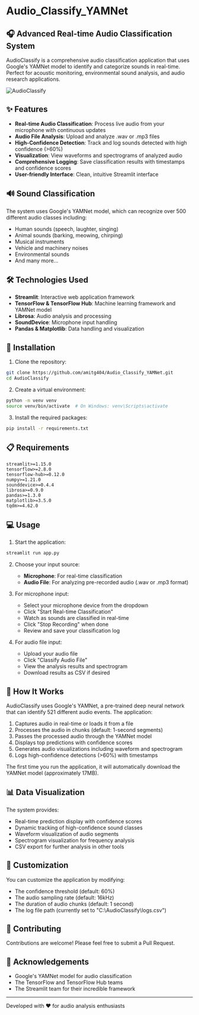 # Audio_Classify_YAMNet

## 🎧 Advanced Real-time Audio Classification System

AudioClassify is a comprehensive audio classification application that uses Google's YAMNet model to identify and categorize sounds in real-time. Perfect for acoustic monitoring, environmental sound analysis, and audio research applications.

![AudioClassify](https://github.com/amitg404/Audio_Classify_YAMNet.git)

## ✨ Features

- **Real-time Audio Classification**: Process live audio from your microphone with continuous updates
- **Audio File Analysis**: Upload and analyze .wav or .mp3 files
- **High-Confidence Detection**: Track and log sounds detected with high confidence (>60%)
- **Visualization**: View waveforms and spectrograms of analyzed audio
- **Comprehensive Logging**: Save classification results with timestamps and confidence scores
- **User-friendly Interface**: Clean, intuitive Streamlit interface

## 🔊 Sound Classification

The system uses Google's YAMNet model, which can recognize over 500 different audio classes including:
- Human sounds (speech, laughter, singing)
- Animal sounds (barking, meowing, chirping)
- Musical instruments
- Vehicle and machinery noises
- Environmental sounds
- And many more...

## 🛠️ Technologies Used

- **Streamlit**: Interactive web application framework
- **TensorFlow & TensorFlow Hub**: Machine learning framework and YAMNet model
- **Librosa**: Audio analysis and processing
- **SoundDevice**: Microphone input handling
- **Pandas & Matplotlib**: Data handling and visualization

## 🚀 Installation

1. Clone the repository:
```bash
git clone https://github.com/amitg404/Audio_Classify_YAMNet.git
cd AudioClassify
```

2. Create a virtual environment:
```bash
python -m venv venv
source venv/bin/activate  # On Windows: venv\Scripts\activate
```

3. Install the required packages:
```bash
pip install -r requirements.txt
```

## 📋 Requirements

```
streamlit>=1.15.0
tensorflow>=2.8.0
tensorflow-hub>=0.12.0
numpy>=1.21.0
sounddevice>=0.4.4
librosa>=0.9.0
pandas>=1.3.0
matplotlib>=3.5.0
tqdm>=4.62.0
```

## 💻 Usage

1. Start the application:
```bash
streamlit run app.py
```

2. Choose your input source:
   - **Microphone**: For real-time classification
   - **Audio File**: For analyzing pre-recorded audio (.wav or .mp3 format)

3. For microphone input:
   - Select your microphone device from the dropdown
   - Click "Start Real-time Classification"
   - Watch as sounds are classified in real-time
   - Click "Stop Recording" when done
   - Review and save your classification log

4. For audio file input:
   - Upload your audio file
   - Click "Classify Audio File"
   - View the analysis results and spectrogram
   - Download results as CSV if desired

## 🧠 How It Works

AudioClassify uses Google's YAMNet, a pre-trained deep neural network that can identify 521 different audio events. The application:

1. Captures audio in real-time or loads it from a file
2. Processes the audio in chunks (default: 1-second segments)
3. Passes the processed audio through the YAMNet model
4. Displays top predictions with confidence scores
5. Generates audio visualizations including waveform and spectrogram
6. Logs high-confidence detections (>60%) with timestamps

The first time you run the application, it will automatically download the YAMNet model (approximately 17MB).

## 📊 Data Visualization

The system provides:
- Real-time prediction display with confidence scores
- Dynamic tracking of high-confidence sound classes
- Waveform visualization of audio segments
- Spectrogram visualization for frequency analysis
- CSV export for further analysis in other tools

## 🔧 Customization

You can customize the application by modifying:
- The confidence threshold (default: 60%)
- The audio sampling rate (default: 16kHz)
- The duration of audio chunks (default: 1 second)
- The log file path (currently set to "C:\\AudioClassify\\logs.csv")

## 🤝 Contributing

Contributions are welcome! Please feel free to submit a Pull Request.


## 🙏 Acknowledgements

- Google's YAMNet model for audio classification
- The TensorFlow and TensorFlow Hub teams
- The Streamlit team for their incredible framework

---

Developed with ❤️ for audio analysis enthusiasts
